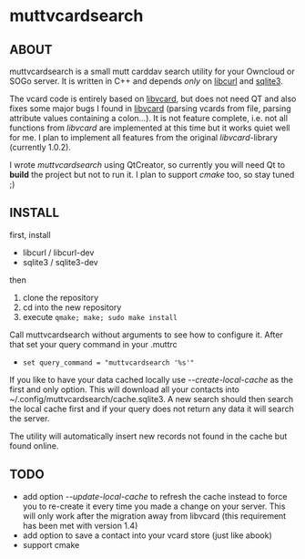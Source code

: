 muttvcardsearch
============

ABOUT
------------
muttvcardsearch is a small mutt carddav search utility for your Owncloud or SOGo server.
It is written in C++ and depends *only* on [libcurl](http://curl.haxx.se/libcurl/) and [sqlite3](http://www.sqlite.org/).

The vcard code is entirely based on [libvcard](http://code.google.com/p/libvcard), but does not need QT and also fixes some
major bugs I found in [libvcard](http://code.google.com/p/libvcard/) (parsing vcards from file,
parsing attribute values containing a colon...). It is not feature complete, i.e. not
all functions from *libvcard* are implemented at this time but it works quiet well for me.
I plan to implement all features from the original *libvcard*-library (currently 1.0.2).

I wrote *muttvcardsearch* using QtCreator, so currently you will need Qt to **build** the project
but not to run it. I plan to support *cmake* too, so stay tuned ;)

INSTALL
------------
first, install
* libcurl / libcurl-dev
* sqlite3 / sqlite3-dev

then

1. clone the repository
2. cd into the new repository
3. execute `qmake; make; sudo make install`

Call muttvcardsearch without arguments to see how to configure it.
After that set your query command in your .muttrc
* `set query_command = "muttvcardsearch '%s'"`

If you like to have your data cached locally use *--create-local-cache* as the first and only option.
This will download all your contacts into ~/.config/muttvcardsearch/cache.sqlite3. A new search should
then search the local cache first and if your query does not return any data it will search the server.

The utility will automatically insert new records not found in the cache but found online.

TODO
------------
* add option *--update-local-cache* to refresh the cache instead to force you to re-create it every time you made a change on your server. This will only work after the migration away from libvcard (this requirement has been met with version 1.4)
* add option to save a contact into your vcard store (just like abook)
* support cmake

